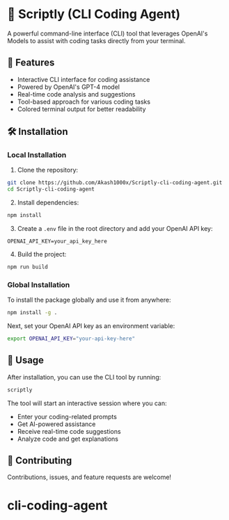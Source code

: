 # 🤖 Scriptly (CLI Coding Agent)

A powerful command-line interface (CLI) tool that leverages OpenAI's Models to assist with coding tasks directly from your terminal.






## 🚀 Features

- Interactive CLI interface for coding assistance
- Powered by OpenAI's GPT-4 model
- Real-time code analysis and suggestions
- Tool-based approach for various coding tasks
- Colored terminal output for better readability

## 🛠️ Installation

### Local Installation

1. Clone the repository:
```bash
git clone https://github.com/Akash1000x/Scriptly-cli-coding-agent.git
cd Scriptly-cli-coding-agent
```

2. Install dependencies:
```bash
npm install
```

3. Create a `.env` file in the root directory and add your OpenAI API key:
```
OPENAI_API_KEY=your_api_key_here
```

4. Build the project:
```bash
npm run build
```

### Global Installation

To install the package globally and use it from anywhere:

```bash
npm install -g .
```
Next, set your OpenAI API key as an environment variable:
```bash
export OPENAI_API_KEY="your-api-key-here"
```


## 🚀 Usage

After installation, you can use the CLI tool by running:

```bash
scriptly
```

The tool will start an interactive session where you can:
- Enter your coding-related prompts
- Get AI-powered assistance
- Receive real-time code suggestions
- Analyze code and get explanations

## 🤝 Contributing

Contributions, issues, and feature requests are welcome!
# cli-coding-agent

